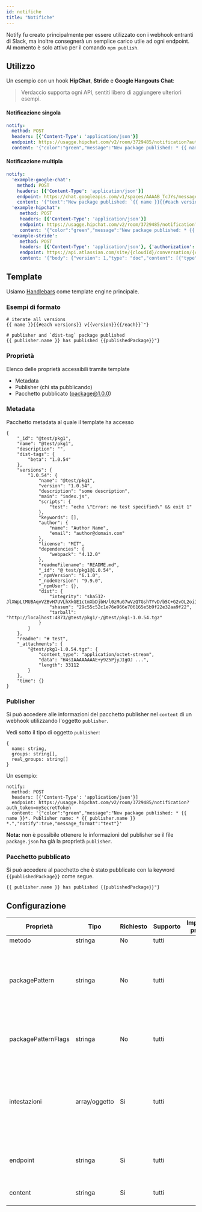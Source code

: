 ```yaml
---
id: notifiche
title: "Notifiche"
---
```

Notify fu creato principalmente per essere utilizzato con i webhook entranti di Slack, ma inoltre consegnerà un semplice carico utile ad ogni endpoint. Al momento è solo attivo per il comando `npm publish`.

## Utilizzo

Un esempio con un hook **HipChat**, **Stride** e **Google Hangouts Chat**:

> Verdaccio supporta ogni API, sentiti libero di aggiungere ulteriori esempi.

#### Notificazione singola

```yaml
notify:
  method: POST
  headers: [{'Content-Type': 'application/json'}]
  endpoint: https://usagge.hipchat.com/v2/room/3729485/notification?auth_token=mySecretToken
  content: '{"color":"green","message":"New package published: * {{ name }}*","notify":true,"message_format":"text"}'
```

#### Notificazione multipla

```yaml
notify:
  'example-google-chat':
    method: POST
    headers: [{'Content-Type': 'application/json'}]
    endpoint: https://chat.googleapis.com/v1/spaces/AAAAB_TcJYs/messages?key=myKey&token=myToken
    content: '{"text":"New package published: `{{ name }}{{#each versions}} v{{version}}{{/each}}`"}'
  'example-hipchat':
     method: POST
     headers: [{'Content-Type': 'application/json'}]
     endpoint: https://usagge.hipchat.com/v2/room/3729485/notification?auth_token=mySecretToken
     content: '{"color":"green","message":"New package published: * {{ name }}*","notify":true,"message_format":"text"}'
  'example-stride':
     method: POST
     headers: [{'Content-Type': 'application/json'}, {'authorization': 'Bearer secretToken'}]
     endpoint: https://api.atlassian.com/site/{cloudId}/conversation/{conversationId}/message
     content: '{"body": {"version": 1,"type": "doc","content": [{"type": "paragraph","content": [{"type": "text","text": "New package published: * {{ name }}* Publisher name: * {{ publisher.name }}"}]}]}}'     
```

## Template

Usiamo [Handlebars](https://handlebarsjs.com/) come template engine principale.

### Esempi di formato

    # iterate all versions
    {{ name }}{{#each versions}} v{{version}}{{/each}}`"}
    
    # publisher and `dist-tag` package published
    {{ publisher.name }} has published {{publishedPackage}}"}
    

### Proprietà

Elenco delle proprietà accessibili tramite template

* Metadata
* Publisher (chi sta pubblicando)
* Pacchetto pubblicato (package@1.0.0)

### Metadata

Pacchetto metadata al quale il template ha accesso

    {
        "_id": "@test/pkg1",
        "name": "@test/pkg1",
        "description": "",
        "dist-tags": {
            "beta": "1.0.54"
        },
        "versions": {
            "1.0.54": {
                "name": "@test/pkg1",
                "version": "1.0.54",
                "description": "some description",
                "main": "index.js",
                "scripts": {
                    "test": "echo \"Error: no test specified\" && exit 1"
                },
                "keywords": [],
                "author": {
                    "name": "Author Name",
                    "email": "author@domain.com"
                },
                "license": "MIT",
                "dependencies": {
                    "webpack": "4.12.0"
                },
                "readmeFilename": "README.md",
                "_id": "@ test/pkg1@1.0.54",
                "_npmVersion": "6.1.0",
                "_nodeVersion": "9.9.0",
                "_npmUser": {},
                "dist": {
                    "integrity": "sha512-JlXWpLtMUBAqvVZBvH7UVLhXkGE1ctmXbDjbH/l0zMuG7wVzQ7GshTYvD/b5C+G2vOL2oiIS1RtayA/kKkTwKw==",
                    "shasum": "29c55c52c1e76e966e706165e5b9f22e32aa9f22",
                    "tarball": "http://localhost:4873/@test/pkg1/-/@test/pkg1-1.0.54.tgz"
                }
            }
        },
        "readme": "# test",
        "_attachments": {
            "@test/pkg1-1.0.54.tgz": {
                "content_type": "application/octet-stream",
                "data": "H4sIAAAAAAAAE+y9Z5PjyJIgOJ ...",
                "length": 33112
            }
        },
        "time": {}
    }
    

### Publisher

Si può accedere alle informazioni del pacchetto publisher nel `content` di un webhook utilizzando l'oggetto `publisher`.

Vedi sotto il tipo di oggetto `publisher`:

    {
      name: string,
      groups: string[],
      real_groups: string[]
    }
    

Un esempio:

    notify:
      method: POST
      headers: [{'Content-Type': 'application/json'}]
      endpoint: https://usagge.hipchat.com/v2/room/3729485/notification?auth_token=mySecretToken
      content: '{"color":"green","message":"New package published: * {{ name }}*. Publisher name: * {{ publisher.name }} *.","notify":true,"message_format":"text"}'
    

**Nota:** non è possibile ottenere le informazioni del publisher se il file `package.json` ha già la proprietà `publisher`.

### Pacchetto pubblicato

Si può accedere al pacchetto che è stato pubblicato con la keyword `{{publishedPackage}}` come segue.

    {{ publisher.name }} has published {{publishedPackage}}"}
    

## Configurazione

| Proprietà           | Tipo          | Richiesto | Supporto | Impostazione predefinita | Descrizione                                                                                                    |
| ------------------- | ------------- | --------- | -------- | ------------------------ | -------------------------------------------------------------------------------------------------------------- |
| metodo              | stringa       | No        | tutti    |                          | metodi HTTP                                                                                                    |
| packagePattern      | stringa       | No        | tutti    |                          | Eseguire questa notifica solo se il nome del pacchetto coincide con l'espressione regolare                     |
| packagePatternFlags | stringa       | No        | tutti    |                          | Qualsiasi flag da utilizzare con l'espressione regolare                                                        |
| intestazioni        | array/oggetto | Sì        | tutti    |                          | Se questo endpoint richiede intestazioni specifiche, definirle qui come un array della key: oggetti di valore. |
| endpoint            | stringa       | Sì        | tutti    |                          | definire l'URL dell'endpoint per questa chiamata                                                               |
| content             | stringa       | Sì        | tutti    |                          | qualsiasi espressione [Handlebar](https://handlebarsjs.com/)                                                   |